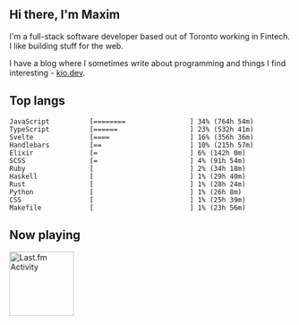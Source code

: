 <!-- deno-fmt-ignore-file -->
## Hi there, I'm Maxim

I'm a full-stack software developer based out of Toronto working in Fintech. I like building stuff for the web.

I have a blog where I sometimes write about programming and things I find interesting - [kio.dev](https://kio.dev).



## Top langs

```
JavaScript          [========                ] 34% (764h 54m)
TypeScript          [======                  ] 23% (532h 41m)
Svelte              [====                    ] 16% (356h 36m)
Handlebars          [==                      ] 10% (215h 57m)
Elixir              [=                       ] 6% (142h 0m)
SCSS                [=                       ] 4% (91h 54m)
Ruby                [                        ] 2% (34h 18m)
Haskell             [                        ] 1% (29h 40m)
Rust                [                        ] 1% (28h 24m)
Python              [                        ] 1% (26h 8m)
CSS                 [                        ] 1% (25h 39m)
Makefile            [                        ] 1% (23h 56m)
```


## Now playing


<a href="https://github.com/kiosion/toru">
  <picture>
    <source media="(prefers-color-scheme: dark)" srcset="https://toru.kio.dev/api/v1/kiosion?blur&border_width=0&border_radius=26&theme=nord">
    <source media="(prefers-color-scheme: light)" srcset="https://toru.kio.dev/api/v1/kiosion?blur&border_width=0&border_radius=26&theme=light">
    <img alt="Last.fm Activity" src="https://toru.kio.dev/api/v1/kiosion?blur&border_width=0&border_radius=26" height="115" />
  </picture>
</a>


